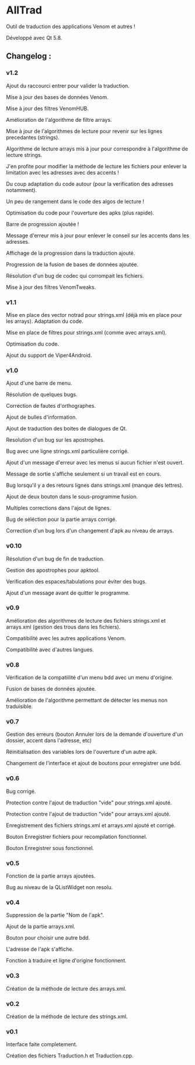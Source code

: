 # AllTrad
Outil de traduction des applications Venom et autres !

Développé avec Qt 5.8. 

## Changelog :

### v1.2

Ajout du raccourci entrer pour valider la traduction.

Mise à jour des bases de données Venom.

Mise à jour des filtres VenomHUB.

Amélioration de l'algorithme de filtre arrays.

Mise à jour de l'algorithmes de lecture pour revenir sur les lignes precedantes (strings).

Algorithme de lecture arrays mis à jour pour correspondre à l'algorithme de lecture strings.

J'en profite pour modifier la méthode de lecture les fichiers pour enlever la limitation avec les adresses avec des accents !

Du coup adaptation du code autour (pour la verification des adresses notamment).

Un peu de rangement dans le code des algos de lecture !

Optimisation du code pour l'ouverture des apks (plus rapide).

Barre de progression ajoutée !

Message d'erreur mis à jour pour enlever le conseil sur les accents dans les adresses.

Affichage de la progression dans la traduction ajouté.

Progression de la fusion de bases de données ajoutée.

Résolution d'un bug de codec qui corrompait les fichiers.

Mise à jour des filtres VenomTweaks.


### v1.1

Mise en place des vector notrad pour strings.xml (déjà mis en place pour les arrays). Adaptation du code.

Mise en place de filtres pour strings.xml (comme avec arrays.xml).

Optimisation du code.

Ajout du support de Viper4Android.


### v1.0

Ajout d'une barre de menu.

Résolution de quelques bugs.

Correction de fautes d'orthographes.

Ajout de bulles d'information.

Ajout de traduction des boites de dialogues de Qt.

Resolution d'un bug sur les apostrophes.

Bug avec une ligne strings.xml particulière corrigé.

Ajout d'un message d'erreur avec les menus si aucun fichier n'est ouvert.

Message de sortie s'affiche seulement si un travail est en cours.

Bug lorsqu'il y a des retours lignes dans strings.xml (manque des lettres).

Ajout de deux bouton dans le sous-programme fusion.

Multiples corrections dans l'ajout de lignes.

Bug de séléction pour la partie arrays corrigé.

Correction d'un bug lors d'un changement d'apk au niveau de arrays.


### v0.10

Résolution d'un bug de fin de traduction.

Gestion des apostrophes pour apktool.

Verification des espaces/tabulations pour éviter des bugs.

Ajout d'un message avant de quitter le programme.


### v0.9

Amélioration des algorithmes de lecture des fichiers strings.xml et arrays.xml (gestion des trous dans les fichiers).

Compatibilité avec les autres applications Venom.

Compatibilité avec d'autres langues.


### v0.8

Vérification de la compatiilité d'un menu bdd avec un menu d'origine.

Fusion de bases de données ajoutée.

Amélioration de l'algorithme permettant de détecter les menus non traduisible.


### v0.7

Gestion des erreurs (bouton Annuler lors de la demande d'ouverture d'un dossier, accent dans l'adresse, etc)

Réinitialisation des variables lors de l'ouverture d'un autre apk.

Changement de l'interface et ajout de boutons pour enregistrer une bdd.


### v0.6

Bug corrigé.

Protection contre l'ajout de traduction "vide" pour strings.xml ajouté.

Protection contre l'ajout de traduction "vide" pour arrays.xml ajouté.

Enregistrement des fichiers strings.xml et arrays.xml ajouté et corrigé.

Bouton Enregistrer fichiers pour recompilation fonctionnel.

Bouton Enregistrer sous fonctionnel.


### v0.5

Fonction de la partie arrays ajoutées.

Bug au niveau de la QListWidget non resolu.


### v0.4

Suppression de la partie "Nom de l'apk".

Ajout de la partie arrays.xml.

Bouton pour choisir une autre bdd.

L'adresse de l'apk s'affiche.

Fonction à traduire et ligne d'origine fonctionnent.


### v0.3

Création de la méthode de lecture des arrays.xml.


### v0.2

Création de la méthode de lecture des strings.xml.


### v0.1

Interface faite completement.

Création des fichiers Traduction.h et Traduction.cpp.
